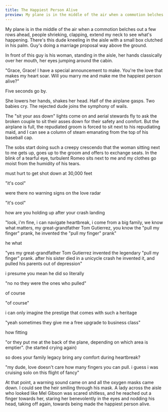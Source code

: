 ```yaml
---
title: The Happiest Person Alive
preview: My plane is in the middle of the air when a commotion belches out a few rows ahead, people shrieking, clapping, extend my neck to see what's happening. There's this dude kneeling...
---
```


My plane is in the middle of the air when a commotion belches out a few rows ahead, people shrieking, clapping, extend my neck to see what's happening. There's this dude kneeling in the aisle with a small box clutched in his palm. Guy's doing a marriage proposal way above the ground.

In front of this guy is his woman, standing in the aisle, her hands classically over her mouth, her eyes jumping around the cabin.

"Grace, Grace! I have a special announcement to make. You're the love that makes my heart soar. Will you marry me and make me the happiest person alive?"

Five seconds go by.

She lowers her hands, shakes her head. Half of the airplane gasps. Two babies cry. The rejected dude joins the symphony of wails.

The "sit your ass down" lights come on and aerial stewards fly to ask the broken couple to sit their asses down for their safety and comfort. But the airplane is full, the repudiated groom is forced to sit next to his repudiating maid, and I can see a column of steam emanating from the top of his baseball cap.

The sobs start doing such a creepy crescendo that the woman sitting next to me gets up, goes up to the groom and offers to exchange seats. In the blink of a tearful eye, turbulent Romeo sits next to me and my clothes go moist from the humidity of his tears.

must hurt to get shot down at 30,000 feet

"it's cool"

were there no warning signs on the love radar

"it's cool"

how are you holding up after your crash landing

"look, i'm fine, i can navigate heartbreak, i come from a big family, we know what matters, my great-grandfather Tom Gutierrez, you know the "pull my finger" prank, he invented the "pull my finger" prank"

he what

"yes my great-grandfather Tom Gutierrez invented the legendary "pull my finger" prank. after his sister died in a unicycle crash he invented it, and pulled his parents out of depression"

i presume you mean he did so literally

"no no they were the ones who pulled"

of course

"of course"

i can only imagine the prestige that comes with such a heritage

"yeah sometimes they give me a free upgrade to business class"

how fitting

"or they put me at the back of the plane, depending on which area is emptier". (he started crying again)

so does your family legacy bring any comfort during heartbreak?

"my dude, love doesn't care how many fingers you can pull. i guess i was cruising solo on this flight of fancy"

At that point, a warning sound came on and all the oxygen masks came down. I could see the heir smiling through his mask. A lady across the aisle who looked like Mel Gibson was scared shitless, and he reached out a finger towards her, staring her benevolently in the eyes and nodding his head, taking off again, towards being made the happiest person alive.
